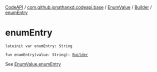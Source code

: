 [CodeAPI](../../../index.md) / [com.github.jonathanxd.codeapi.base](../../index.md) / [EnumValue](../index.md) / [Builder](index.md) / [enumEntry](.)

# enumEntry

`lateinit var enumEntry: String`

`fun enumEntry(value: String): `[`Builder`](index.md)

See [EnumValue.enumEntry](../enum-entry.md)

